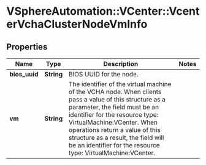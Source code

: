 # VSphereAutomation::VCenter::VcenterVchaClusterNodeVmInfo

## Properties
Name | Type | Description | Notes
------------ | ------------- | ------------- | -------------
**bios_uuid** | **String** | BIOS UUID for the node. | 
**vm** | **String** | The identifier of the virtual machine of the VCHA node. When clients pass a value of this structure as a parameter, the field must be an identifier for the resource type: VirtualMachine:VCenter. When operations return a value of this structure as a result, the field will be an identifier for the resource type: VirtualMachine:VCenter. | 


